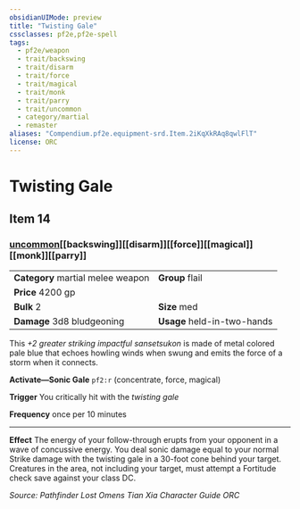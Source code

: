 ```yaml
---
obsidianUIMode: preview
title: "Twisting Gale"
cssclasses: pf2e,pf2e-spell
tags:
  - pf2e/weapon
  - trait/backswing
  - trait/disarm
  - trait/force
  - trait/magical
  - trait/monk
  - trait/parry
  - trait/uncommon
  - category/martial
  - remaster
aliases: "Compendium.pf2e.equipment-srd.Item.2iKqXkRAq8qwlFlT"
license: ORC
---
```

# Twisting Gale
## Item 14
### [uncommon](uncommon "Uncommon Rarity Trait")[[backswing]][[disarm]][[force]][[magical]][[monk]][[parry]]

|  |  |
| -- | -- |
| **Category** martial melee weapon | **Group** flail |
| **Price** 4200 gp |  |
| **Bulk** 2 | **Size** med |
| **Damage** 3d8 bludgeoning  | **Usage** held-in-two-hands |



This _+2 greater striking impactful sansetsukon_ is made of metal colored pale blue that echoes howling winds when swung and emits the force of a storm when it connects.

**Activate—Sonic Gale** `pf2:r` (concentrate, force, magical)

**Trigger** You critically hit with the _twisting gale_

**Frequency** once per 10 minutes

* * *

**Effect** The energy of your follow-through erupts from your opponent in a wave of concussive energy. You deal sonic damage equal to your normal Strike damage with the twisting gale in a 30-foot cone behind your target. Creatures in the area, not including your target, must attempt a Fortitude check save against your class DC.

*Source: Pathfinder Lost Omens Tian Xia Character Guide*
*ORC*